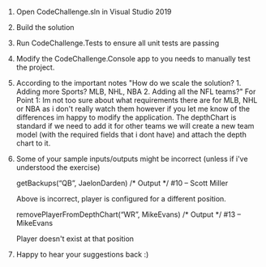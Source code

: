 1. Open CodeChallenge.sln in Visual Studio 2019
2. Build the solution
3. Run CodeChallenge.Tests to ensure all unit tests are passing
4. Modify the CodeChallenge.Console app to you needs to manually test the project.
5. According to the important notes
	"How do we scale the solution?
		1. Adding more Sports? MLB, NHL, NBA
		2. Adding all the NFL teams?" 
	For Point 1: Im not too sure about what requirements there are for MLB, NHL or NBA as i don't really watch them however if you let me know
	of the differences im happy to modify the application.
	The depthChart is standard if we need to add it for other teams we will create a new team model (with the required fields that i dont have) 
	and attach the depth chart to it.
6. Some of your sample inputs/outputs might be incorrect (unless if i've understood the exercise)

	getBackups(“QB”, JaelonDarden)
	/* Output */
	#10 – Scott Miller

	Above is incorrect, player is configured for a different position.

	removePlayerFromDepthChart(“WR”, MikeEvans)
	/* Output */
	#13 – MikeEvans
	
	Player doesn't exist at that position
7. Happy to hear your suggestions back :)